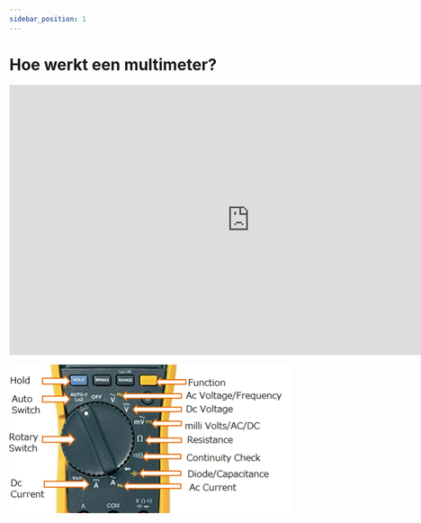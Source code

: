 ```yaml
---
sidebar_position: 1
---
```


# Hoe werkt een multimeter?

<iframe width="853" height="480" src="https://www.youtube.com/embed/36BdxlYx7MY" title="Werken met de multimeter - uw Eltra toolkit" frameborder="0" allow="accelerometer; autoplay; clipboard-write; encrypted-media; gyroscope; picture-in-picture; web-share" referrerpolicy="strict-origin-when-cross-origin" allowfullscreen></iframe>

![multimeter](doc_meter.PNG)